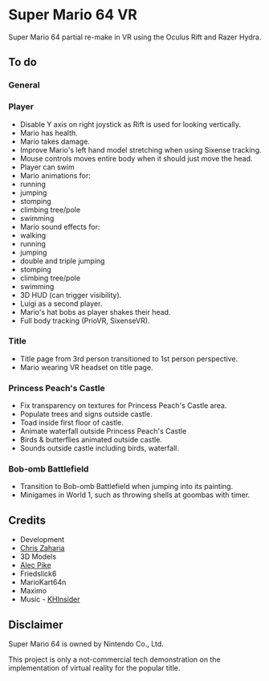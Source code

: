 # Super Mario 64 VR

Super Mario 64 partial re-make in VR using the Oculus Rift and Razer Hydra.

## To do

### General

### Player

* Disable Y axis on right joystick as Rift is used for looking vertically.
* Mario has health.
* Mario takes damage.
* Improve Mario's left hand model stretching when using Sixense tracking.
* Mouse controls moves entire body when it should just move the head.
* Player can swim
* Mario animations for:
 * running
 * jumping
 * stomping
 * climbing tree/pole
 * swimming
* Mario sound effects for:
 * walking
 * running
 * jumping
 * double and triple jumping
 * stomping
 * climbing tree/pole
 * swimming
* 3D HUD (can trigger visibility).
* Luigi as a second player.
* Mario's hat bobs as player shakes their head.
* Full body tracking (PrioVR, SixenseVR).

### Title

* Title page from 3rd person transitioned to 1st person perspective.
* Mario wearing VR headset on title page.

### Princess Peach's Castle

* Fix transparency on textures for Princess Peach's Castle area.
* Populate trees and signs outside castle.
* Toad inside first floor of castle.
* Animate waterfall outside Princess Peach's Castle
* Birds & butterflies animated outside castle.
* Sounds outside castle including birds, waterfall.

### Bob-omb Battlefield

* Transition to Bob-omb Battlefield when jumping into its painting.
* Minigames in World 1, such as throwing shells at goombas with timer.

## Credits

* Development
 * [Chris Zaharia](http://github.com/chrisjz)
* 3D Models
 * [Alec Pike](http://www.models-resource.com/submitter/alecpike/)
 * Friedslick6
 * MarioKart64n
 * Maximo
* Music - [KHInsider](http://http://www.khinsider.com)

## Disclaimer

Super Mario 64 is owned by Nintendo Co., Ltd.

This project is only a not-commercial tech demonstration on the implementation of virtual reality for the popular title.
